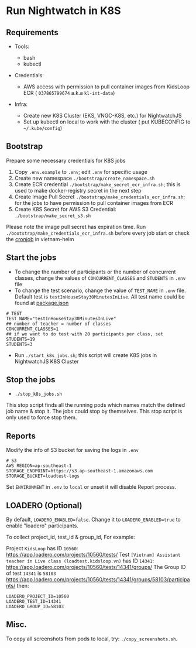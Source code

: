# Run Nightwatch in K8S

## Requirements

- Tools:
  - bash
  - kubectl 
- Credentials:
  - AWS access with permission to pull container images from KidsLoop ECR ( `037865799674` a.k.a `kl-int-data`) 

- Infra:
  - Create new K8S Cluster (EKS, VNGC-K8S, etc.) for NightwatchJS
  - Set up kubectl on local to work with the cluster ( put KUBECONFIG to `~/.kube/config`)

## Bootstrap

Prepare some necessary credentials for K8S jobs

1. Copy `.env.example` to `.env`; edit `.env` for specific usage
2. Create new namespace `./bootstrap/create_namespace.sh`
3. Create ECR credential `./bootstrap/make_secret_ecr_infra.sh`; this is used to make docker-registry secret in the next step
4. Create Image Pull Secret `./bootstrap/make_credentials_ecr_infra.sh`; for the jobs to have permission to pull container images from ECR 
5. Create K8S Secret for AWS S3 Credential: `./bootstrap/make_secret_s3.sh`

Please note the image pull secret has expiration time. Run `./bootstrap/make_credentials_ecr_infra.sh` before every job start or check the [cronjob](https://github.com/KL-Engineering/vietnam-helm/blob/main/k8s/helm/helmfile.d/kidsloop.yaml#L43-L62) in vietnam-helm 

## Start the jobs

- To change the number of participants or the number of concurrent classes, change the values of `CONCURRENT_CLASSES` and `STUDENTS` in `.env` file
- To change the test scenario, change the value of `TEST_NAME` in `.env` file. Default test is `testInHouseStay30MinutesInLive`. All test name could be found at [package.json](../package.json)

```
# TEST
TEST_NAME="testInHouseStay30MinutesInLive"  
## number of teacher = number of classes 
CONCURRENT_CLASSES=1
## if we want to do test with 20 participants per class, set STUDENTS=19
STUDENTS=3
```

- Run `./start_k8s_jobs.sh`; this script will create K8S jobs in NightwatchJS K8S Cluster

## Stop the jobs
 
- `./stop_k8s_jobs.sh`

This stop script finds all the running pods which names match the defined job name & stop it.
The jobs could stop by themselves. This stop script is only used to force stop them.

## Reports

Modify the info of S3 bucket for saving the logs in `.env`


```
# S3
AWS_REGION=ap-southeast-1
STORAGE_ENDPOINT=https://s3.ap-southeast-1.amazonaws.com
STORAGE_BUCKET=loadtest-logs
```

Set `ENVIRONMENT` in `.env` to `local` or unset it will disable Report process.

## LOADERO (Optional)

By default, `LOADERO_ENABLED=false`. Change it to `LOADERO_ENABLED=true` to enable "loadero" participants.

To collect project_id, test_id & group_id, For example:

Project `KidsLoop` has ID `10560`:
  https://app.loadero.com/projects/10560/tests/
Test `[Vietnam] Assistant teacher in Live class (loadtest.kidsloop.vn)` has ID `14341`:
  https://app.loadero.com/projects/10560/tests/14341/groups/
The Group ID of test `14341` is `58103`
  https://app.loadero.com/projects/10560/tests/14341/groups/58103/participants/
then:

```
LOADERO_PROJECT_ID=10560
LOADERO_TEST_ID=14341
LOADERO_GROUP_ID=58103
```

## Misc.

To copy all screenshots from pods to local, try: `./copy_screenshots.sh`.

